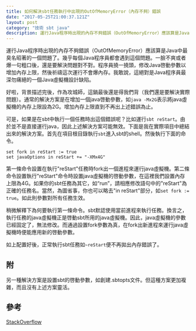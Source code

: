 ```yaml
---
title: 如何解決sbt任務執行中出現的OutOfMemoryError（內存不夠）錯誤
date: "2017-05-25T21:00:37.121Z"
layout: post
category: "技術 sbt java"
description: 運行Java程序時出現的內存不夠錯誤（OutOfMemoryError）應該算是Java中最臭名昭著的一個問題了。幾乎每個Java程序員都會遇到這個問題。一臉不爽或者爆一句粗口後，還是要解決問題對不對。程序員撓一撓頭，修改Java啓動參數以增加內存上限，然後祈禱這次運行不會爆內存。我敢說，這絕對是Java程序員最深勿痛絕的一個Java虛擬機設計缺陷。
---
```


運行Java程序時出現的內存不夠錯誤（OutOfMemoryError）應該算是Java中最臭名昭著的一個問題了。幾乎每個Java程序員都會遇到這個問題。一臉不爽或者爆一句粗口後，還是要解決問題對不對。程序員撓一撓頭，修改Java啓動參數以增加內存上限，然後祈禱這次運行不會爆內存。我敢說，這絕對是Java程序員最深勿痛絕的一個Java虛擬機設計缺陷。

好啦，背景描述完後，作為攻城師，這鍋最後還是得我們背（我們還是要解決實際問題）。通常的解決方案是在增加一個java啓動參數，如`java -Mx2G`表示將java虛擬機的內存上限設為2G。增加內存上限直到不再出上述錯誤為止。

可是，如果是在sbt中執行一個任務時出這個錯誤呢？比如運行`sbt reStart`。由於並不是直接運行java，因此上述解決方案可能無效。下面是我在實際項目中總結出來的解決方案。首先在項目根目錄執行`sbt`進入sbt的shell。然後執行下面的命令。

```
set fork in reStart := true
set javaOptions in reStart += "-XMx4G"
```
第一條命令設置在執行"reStart"任務時fork出一個進程來運行java虛擬機。第二條命令設置執行"reStart"命令時設置java虛擬機的啓動參數，在這裡我們設置內存上限為4G。如果你的sbt任務為其它，如“run”，請相應修改語句中的"reStart"為正確的任務名。當然，為圖省事，你也可以略去"in reStart"部分，如`set fork := true`。如此則參數對所有任務生效。

稍微解釋下為何要執行第一條命令。sbt默認使用當前進程來執行任務。換言之，執行任務的java虛擬機正是啓動sbt所用的java虛擬機。因此，java虛擬機的參數已經固定了，無法修改。而通過設置fork參數為真，在fork出新進程來運行java虛擬機時便能應用新的啓動參數。

如上配置好後，正常執行sbt任務如`~reStart`便不再拋出內存錯誤了。

## 附
另一種解決方案是設置sbt的啓動參數，如創建.sbtopts文件。但這種方案更加複雜，而且沒有上述方案靈活。

## 參考
[StackOverflow](https://stackoverflow.com/a/4054152/783696)
